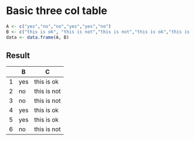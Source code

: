 # Basic three col table

```r
A <- c("yes","no","no","yes","yes","no")
B <- c("this is ok", "this is not","this is not","this is ok","this is ok", "this is not")
data <- data.frame(A, B)
```
## Result
|            |       B     |       C      |
|------------|-------------|--------------|
| 1          |     yes     | this is ok   |
| 2          |     no      | this is not  |
| 3          |     no      | this is not  |
| 4          |     yes     | this is ok   |
| 5          |     yes     | this is ok   |
| 6          |     no      | this is not  |
